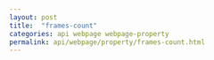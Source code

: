 ```yaml
---
layout: post
title:  "frames-count"
categories: api webpage webpage-property
permalink: api/webpage/property/frames-count.html
---
```


